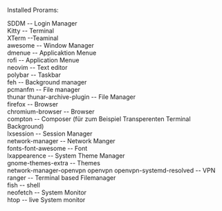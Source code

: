 Installed Prorams:

SDDM -- Login Manager   
Kitty -- Terminal   
XTerm  --Teaminal   
awesome  -- Window Manager   
dmenue  -- Applicaktion Menue   
rofi  -- Application Menue   
neovim  -- Text editor   
polybar -- Taskbar   
feh -- Background manager   
pcmanfm -- File manager   
thunar thunar-archive-plugin -- File Manager   
firefox  -- Browser   
chromium-browser -- Browser   
compton -- Composer (für zum Beispiel Transperenten Terminal Background)   
lxsession -- Session Manager   
network-manager -- Network Manger   
fonts-font-awesome -- Font   
lxappearence -- System Theme Manager   
gnome-themes-extra -- Themes   
network-manager-openvpn   openvpn   openvpn-systemd-resolved -- VPN   
ranger -- Terminal based Filemanager   
fish -- shell   
neofetch -- System Monitor   
htop -- live System monitor   
